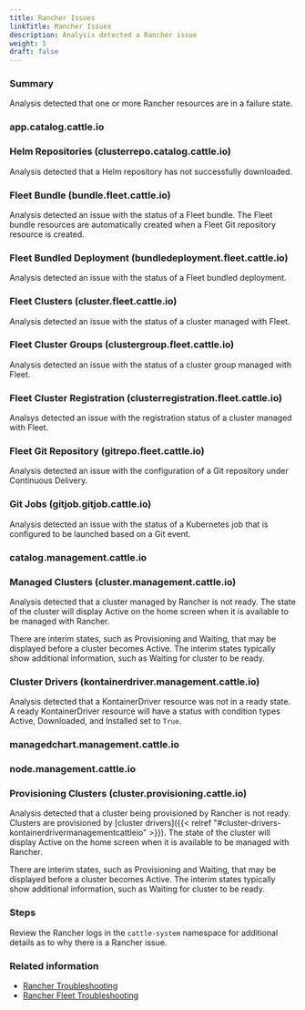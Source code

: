 ```yaml
---
title: Rancher Issues
linkTitle: Rancher Issues
description: Analysis detected a Rancher issue
weight: 5
draft: false
---
```


### Summary
Analysis detected that one or more Rancher resources are in a failure state.

### app.catalog.cattle.io

### Helm Repositories (clusterrepo.catalog.cattle.io)
Analysis detected that a Helm repository has not successfully downloaded.

### Fleet Bundle (bundle.fleet.cattle.io)
Analysis detected an issue with the status of a Fleet bundle. The Fleet bundle resources are automatically created when a Fleet Git repository resource is created.

### Fleet Bundled Deployment (bundledeployment.fleet.cattle.io)
Analysis detected an issue with the status of a Fleet bundled deployment.

### Fleet Clusters (cluster.fleet.cattle.io)
Analysis detected an issue with the status of a cluster managed with Fleet.

### Fleet Cluster Groups (clustergroup.fleet.cattle.io)
Analysis detected an issue with the status of a cluster group managed with Fleet.

### Fleet Cluster Registration (clusterregistration.fleet.cattle.io)
Analsys detected an issue with the registration status of a cluster managed with Fleet.

### Fleet Git Repository (gitrepo.fleet.cattle.io)
Analysis detected an issue with the configuration of a Git repository under Continuous Delivery.

### Git Jobs (gitjob.gitjob.cattle.io)
Analysis detected an issue with the status of a Kubernetes job that is configured to be launched based on a Git event.

### catalog.management.cattle.io

### Managed Clusters (cluster.management.cattle.io)
Analysis detected that a cluster managed by Rancher is not ready. The state of the cluster will display Active on the home screen when it is available to be managed with Rancher.

There are interim states, such as Provisioning and Waiting, that may be displayed before a cluster becomes Active. The interim states typically show additional information, such as Waiting for cluster to be ready.

### Cluster Drivers (kontainerdriver.management.cattle.io)
Analysis detected that a KontainerDriver resource was not in a ready state. A ready KontainerDriver resource will have a status with condition types Active, Downloaded, and Installed set to `True`.

### managedchart.management.cattle.io

### node.management.cattle.io

### Provisioning Clusters (cluster.provisioning.cattle.io)
Analysis detected that a cluster being provisioned by Rancher is not ready. Clusters are provisioned by [cluster drivers]({{< relref "#cluster-drivers-kontainerdrivermanagementcattleio" >}}). The state of the cluster will display Active on the home screen when it is available to be managed with Rancher.

There are interim states, such as Provisioning and Waiting, that may be displayed before a cluster becomes Active. The interim states typically show additional information, such as Waiting for cluster to be ready.

### Steps
Review the Rancher logs in the `cattle-system` namespace for additional details as to why there is a Rancher issue.

### Related information
* [Rancher Troubleshooting](https://ranchermanager.docs.rancher.com/troubleshooting/)
* [Rancher Fleet Troubleshooting](https://fleet.rancher.io/troubleshooting)
